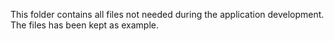 
This folder contains all files not needed during the application development.
The files has been kept as example.